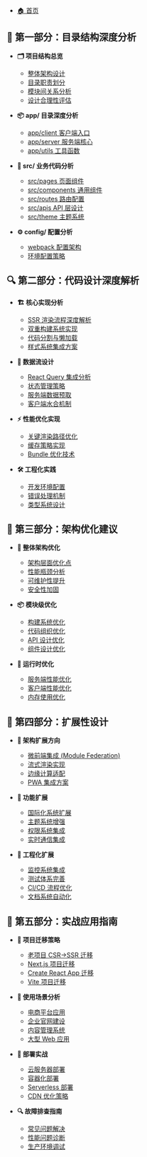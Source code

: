 - [🏠 首页](README.md)

## 📁 第一部分：目录结构深度分析

- **🗂️ 项目结构总览**
  - [整体架构设计](01-structure/01-overview.md)
  - [目录职责划分](01-structure/02-directory-roles.md)
  - [模块间关系分析](01-structure/03-module-relationships.md)
  - [设计合理性评估](01-structure/04-design-evaluation.md)

- **📦 app/ 目录深度分析**
  - [app/client 客户端入口](01-structure/app/01-client.md)
  - [app/server 服务端核心](01-structure/app/02-server.md)
  - [app/utils 工具函数](01-structure/app/03-utils.md)

- **🎯 src/ 业务代码分析**
  - [src/pages 页面组件](01-structure/src/01-pages.md)
  - [src/components 通用组件](01-structure/src/02-components.md)
  - [src/routes 路由配置](01-structure/src/03-routes.md)
  - [src/apis API 层设计](01-structure/src/04-apis.md)
  - [src/theme 主题系统](01-structure/src/05-theme.md)

- **⚙️ config/ 配置分析**
  - [webpack 配置架构](01-structure/config/01-webpack.md)
  - [环境配置策略](01-structure/config/02-env.md)

## 🔍 第二部分：代码设计深度解析

- **🏗️ 核心实现分析**
  - [SSR 渲染流程深度解析](02-code/01-ssr-deep-dive.md)
  - [双重构建系统实现](02-code/02-dual-build.md)
  - [代码分割与懒加载](02-code/03-code-splitting.md)
  - [样式系统集成方案](02-code/04-style-integration.md)

- **🔄 数据流设计**
  - [React Query 集成分析](02-code/05-react-query.md)
  - [状态管理策略](02-code/06-state-management.md)
  - [服务端数据预取](02-code/07-data-prefetch.md)
  - [客户端水合机制](02-code/08-hydration.md)

- **⚡ 性能优化实现**
  - [关键渲染路径优化](02-code/09-critical-rendering.md)
  - [缓存策略实现](02-code/10-caching.md)
  - [Bundle 优化技术](02-code/11-bundle-optimization.md)

- **🛠️ 工程化实践**
  - [开发环境配置](02-code/12-dev-environment.md)
  - [错误处理机制](02-code/13-error-handling.md)
  - [类型系统设计](02-code/14-type-system.md)

## 🎯 第三部分：架构优化建议

- **🔧 整体架构优化**
  - [架构层面优化点](03-optimization/01-architecture.md)
  - [性能瓶颈分析](03-optimization/02-performance-bottlenecks.md)
  - [可维护性提升](03-optimization/03-maintainability.md)
  - [安全性加固](03-optimization/04-security.md)

- **📦 模块级优化**
  - [构建系统优化](03-optimization/05-build-optimization.md)
  - [代码组织优化](03-optimization/06-code-organization.md)
  - [API 设计优化](03-optimization/07-api-optimization.md)
  - [组件设计优化](03-optimization/08-component-optimization.md)

- **🚀 运行时优化**
  - [服务端性能优化](03-optimization/09-server-optimization.md)
  - [客户端性能优化](03-optimization/10-client-optimization.md)
  - [内存使用优化](03-optimization/11-memory-optimization.md)

## 🚀 第四部分：扩展性设计

- **🎨 架构扩展方向**
  - [微前端集成 (Module Federation)](04-extensions/01-micro-frontend.md)
  - [流式渲染实现](04-extensions/02-streaming-ssr.md)
  - [边缘计算适配](04-extensions/03-edge-computing.md)
  - [PWA 集成方案](04-extensions/04-pwa-integration.md)

- **📱 功能扩展**
  - [国际化系统扩展](04-extensions/05-i18n-system.md)
  - [主题系统增强](04-extensions/06-theme-enhancement.md)
  - [权限系统集成](04-extensions/07-auth-system.md)
  - [实时通信集成](04-extensions/08-realtime-communication.md)

- **🔧 工程化扩展**
  - [监控系统集成](04-extensions/09-monitoring.md)
  - [测试体系完善](04-extensions/10-testing-system.md)
  - [CI/CD 流程优化](04-extensions/11-cicd-enhancement.md)
  - [文档系统自动化](04-extensions/12-docs-automation.md)

## 📖 第五部分：实战应用指南

- **🔄 项目迁移策略**
  - [老项目 CSR→SSR 迁移](05-practices/01-csr-to-ssr-migration.md)
  - [Next.js 项目迁移](05-practices/02-nextjs-migration.md)
  - [Create React App 迁移](05-practices/03-cra-migration.md)
  - [Vite 项目迁移](05-practices/04-vite-migration.md)

- **🎯 使用场景分析**
  - [电商平台应用](05-practices/05-ecommerce-platform.md)
  - [企业官网建设](05-practices/06-corporate-website.md)
  - [内容管理系统](05-practices/07-cms-application.md)
  - [大型 Web 应用](05-practices/08-large-web-app.md)

- **🚀 部署实战**
  - [云服务器部署](05-practices/09-cloud-deployment.md)
  - [容器化部署](05-practices/10-docker-deployment.md)
  - [Serverless 部署](05-practices/11-serverless-deployment.md)
  - [CDN 优化策略](05-practices/12-cdn-optimization.md)

- **🔍 故障排查指南**
  - [常见问题解决](05-practices/13-troubleshooting.md)
  - [性能问题诊断](05-practices/14-performance-diagnosis.md)
  - [生产环境调试](05-practices/15-production-debugging.md)